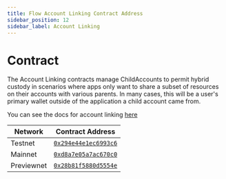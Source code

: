 ```yaml
---
title: Flow Account Linking Contract Address
sidebar_position: 12
sidebar_label: Account Linking
---
```


# Contract

The Account Linking contracts manage ChildAccounts to permit hybrid custody in scenarios where apps only want to share a subset of resources on their accounts with various parents. In many cases, this will be a user's primary wallet outside of the application a child account came from.

You can see the docs for account linking [here](https://developers.flow.com/build/advanced-concepts/account-linking)

| Network                      | Contract Address     |
|------------------------------|----------------------|
| Testnet | [`0x294e44e1ec6993c6`](https://contractbrowser.com/account/0x294e44e1ec6993c6) |
| Mainnet | [`0xd8a7e05a7ac670c0`](https://contractbrowser.com/account/0xd8a7e05a7ac670c0) |
| Previewnet| [`0x28b81f5880d5554e`](https://previewnet.flowdiver.io/account/28b81f5880d5554e) |